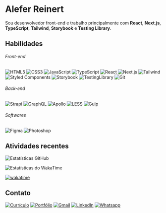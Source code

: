 # Alefer Reinert
Sou desenvolvedor front-end e trabalho principalmente com **React**, **Next.js**, **TypeScript**, **Tailwind**, **Storybook** e **Testing Library**.


## Habilidades
###### Front-end
![HTML5](https://img.shields.io/badge/HTML5-fff?style=for-the-badge&logo=html5) ![CSS3](https://img.shields.io/badge/CSS3-fff?style=for-the-badge&logo=css3&logoColor=156EB0)  ![JavaScript](https://img.shields.io/badge/JavaScript-fff?style=for-the-badge&logo=javascript)  ![TypeScript](https://img.shields.io/badge/TypeScript-fff?style=for-the-badge&logo=typescript)  ![React](https://img.shields.io/badge/React-fff?style=for-the-badge&logo=react)  ![Next.js](https://img.shields.io/badge/Next.js-fff?style=for-the-badge&logo=nextdotjs&logoColor=000)  ![Tailwind](https://img.shields.io/badge/Tailwind-fff?style=for-the-badge&logo=tailwindcss)  ![Styled Components](https://img.shields.io/badge/Styled%20Components-fff?style=for-the-badge&logo=styled-components) ![Storybook](https://img.shields.io/badge/Storybook-fff?style=for-the-badge&logo=storybook)  ![TestingLibrary](https://img.shields.io/badge/Testing%20Library-fff?style=for-the-badge&logo=testing-library)  ![Git](https://img.shields.io/badge/Git-fff?style=for-the-badge&logo=git)  

###### Back-end
![Strapi](https://img.shields.io/badge/Strapi-fff?style=for-the-badge&logo=strapi&logoColor=4945FF)  ![GraphQL](https://img.shields.io/badge/GraphQL-fff?style=for-the-badge&logo=graphql&logoColor=EE1E92)  ![Apollo](https://img.shields.io/badge/Apollo-fff?style=for-the-badge&logo=apollographql&logoColor=102A47)  ![LESS](https://img.shields.io/badge/LESS-fff?style=for-the-badge&logo=less&logoColor=1D365D)  ![Gulp](https://img.shields.io/badge/Gulp-fff?style=for-the-badge&logo=gulp)  

###### Softwares
![Figma](https://img.shields.io/badge/Figma-fff?style=for-the-badge&logo=figma) ![Photoshop](https://img.shields.io/badge/Photoshop-fff?style=for-the-badge&logo=piapro&logoColor=001D34)


## Atividades recentes
![Estatísticas GitHub](https://github-readme-stats.vercel.app/api?username=aleferreinert&hide=prs,contribs&show_icons=true&theme=vue&custom_title=Github&locale=pt-br&rank_icon=github) 

![Estatísticas do WakaTime](https://github-readme-stats.vercel.app/api/wakatime?username=aleferreinert&theme=vue&locale=pt-br&v=2&custom_title=WakaTime%20(Últimos%207%20dias))

[![wakatime](https://wakatime.com/badge/user/38979235-41b3-49f4-8f17-7def5d04f3d2.svg?style=for-the-badge&&v=1)](https://wakatime.com/@38979235-41b3-49f4-8f17-7def5d04f3d2)


## Contato

[![Currículo](https://img.shields.io/badge/currículo-273849?style=for-the-badge)](https://drive.google.com/file/d/1rl5BEI5eoqREjQUh37iKNULMQAFPRAx0/view) [![Portfólio](https://img.shields.io/badge/PORTFÓLIO-00344a?style=for-the-badge)](https://aleferreinert.vercel.app)  [![Gmail](https://img.shields.io/badge/Email-D14836?style=for-the-badge)](mailto:aleferreinert@gmail.com)  [![LinkedIn](https://img.shields.io/badge/LinkedIn-0077B5?style=for-the-badge&logo=linkedin&logoColor=white)](https://www.linkedin.com/in/aleferreinert)  [![Whatsapp](https://img.shields.io/badge/WhatsApp-25D366?style=for-the-badge)](https://wa.me/5547999558118)  
